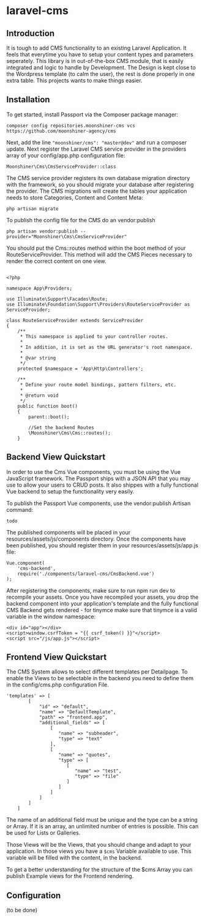 # laravel-cms

## Introduction

It is tough to add CMS functionality to an existing Laravel Application. It feels that everytime you have to setup your content types and parameters seperately. This library is in out-of-the-box CMS module, that is easily integrated and logic to handle by Development. The Design is kept close to the Wordpress template (to calm the user), the rest is done properly in one extra table. This projects wants to make things easier.

## Installation

To get started, install Passport via the Composer package manager:

`composer config repositories.moonshiner-cms vcs https://github.com/moonshiner-agency/cms`

Next, add the line `"moonshiner/cms": "master@dev"` and run a composer update. Next register the Laravel CMS service provider in the providers array of your config/app.php configuration file:

`Moonshiner\Cms\CmsServiceProvider::class`

The CMS service provider registers its own database migration directory with the framework, so you should migrate your database after registering the provider. The CMS migrations will create the tables your application needs to store Categories, Content and Content Meta:

`php artisan migrate`

To publish the config file for the CMS do an vendor:publish

`php artisan vendor:publish --provider="Moonshiner\Cms\CmsServiceProvider"`

You should put the Cms::routes method within the boot method of your RouteServiceProvider. This method will add the CMS Pieces necessary to render the correct content on one view.

```<?php

<?php

namespace App\Providers;

use Illuminate\Support\Facades\Route;
use Illuminate\Foundation\Support\Providers\RouteServiceProvider as ServiceProvider;

class RouteServiceProvider extends ServiceProvider
{
    /**
     * This namespace is applied to your controller routes.
     *
     * In addition, it is set as the URL generator's root namespace.
     *
     * @var string
     */
    protected $namespace = 'App\Http\Controllers';
    
    /**
     * Define your route model bindings, pattern filters, etc.
     *
     * @return void
     */
    public function boot()
    {
        parent::boot();

        //Set the backend Routes
        \Moonshiner\Cms\Cms::routes();
    }
```

## Backend View Quickstart

In order to use the Cms Vue components, you must be using the Vue JavaScript framework. The Passport ships with a JSON API that you may use to allow your users to CRUD posts. It also shippes with a fully functional Vue backend to setup the functionality very easily.

To publish the Passport Vue components, use the vendor:publish Artisan command:

`todo`

The published components will be placed in your resources/assets/js/components directory. Once the components have been published, you should register them in your  resources/assets/js/app.js file:

```
Vue.component(
    'cms-backend',
    require('./components/laravel-cms/CmsBackend.vue')
);
```

After registering the components, make sure to run npm run dev to recompile your assets. Once you have recompiled your assets, you drop the backend component into your application's template and the fully functional CMS Backend gets rendered - for tinymce make sure that tinymce is a valid variable in the window namespace:

```
<div id="app"></div>
<script>window.csrfToken = "{{ csrf_token() }}"</script>
<script src="/js/app.js"></script>
```

## Frontend View Quickstart

The CMS System allows to select different templates per Detailpage. To enable the Views to be selectable in the backend you need to define them in the config/cms.php configuration File.

```
'templates' => [
        [  
            "id" => "default",
            "name" => "DefaultTemplate",
            "path" => "frontend.app",
            "additional_fields" => [  
                [  
                   "name" => "subheader",
                   "type" => "text"
                ],
                [  
                   "name" => "quotes",
                   "type" => [  
                      [  
                         "name" => "test",
                         "type" => "file"
                      ]
                   ]
                ]
            ]
        ]
    ]
```

The name of an additional field must be unique and the type can be a string or Array. If it is an array, an unlimited number of entries is possible. This can be used for Lists or Galleries.

Those Views will be the Views, that you should change and adapt to your application. In those views you have a `$cms` Variable available to use. This variable will be filled with the content, in the backend.

To get a better understanding for the structure of the $cms Array you can publish Example views for the Frontend rendering. 

## Configuration

(to be done)
